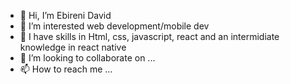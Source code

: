 - 👋 Hi, I’m Ebireni David
- 👀 I’m interested web development/mobile dev
- 🌱 I have skills in Html, css, javascript, react and an intermidiate knowledge in react native 
- 💞️ I’m looking to collaborate on ...
- 📫 How to reach me ...

<!---
dayveed-repo/dayveed-repo is a ✨ special ✨ repository because its `README.md` (this file) appears on your GitHub profile.
You can click the Preview link to take a look at your changes.
--->
